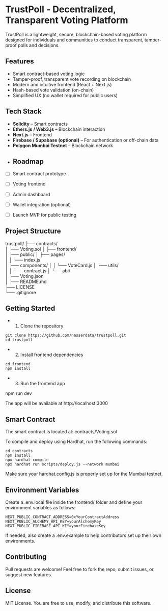# TrustPoll - Decentralized, Transparent Voting Platform

TrustPoll is a lightweight, secure, blockchain-based voting platform designed for individuals and communities to conduct transparent, tamper-proof polls and decisions.

##  Features

- Smart contract-based voting logic
- Tamper-proof, transparent vote recording on blockchain
- Modern and intuitive frontend (React + Next.js)
- Hash-based vote validation (on-chain)
- Simplified UX (no wallet required for public users)

## Tech Stack

- **Solidity** – Smart contracts
- **Ethers.js / Web3.js** – Blockchain interaction
- **Next.js** – Frontend
- **Firebase / Supabase (optional)** – For authentication or off-chain data
- **Polygon Mumbai Testnet** – Blockchain network
- ## Roadmap
- [ ] Smart contract prototype
- [ ] Voting frontend
- [ ] Admin dashboard
- [ ] Wallet integration (optional)
- [ ] Launch MVP for public testing

      
## Project Structure

trustpoll/
├── contracts/      
│   └── Voting.sol 
│
├── frontend/  
│   ├── public/ 
│   ├── pages/  
│   │   └── index.js  
│   ├── components/ 
│   │   └── VoteCard.js
│   ├── utils/  
│   │   └── contract.js
│   └── abi/  
│       └── Voting.json  
│
├── README.md   
├── LICENSE  
└── .gitignore  


## Getting Started

- 1. Clone the repository
```
git clone https://github.com/nasserdata/trustpoll.git
cd trustpoll
```
- 2. Install frontend dependencies

```
cd frontend
npm install
```

- 3. Run the frontend app

npm run dev

The app will be available at http://localhost:3000

## Smart Contract

The smart contract is located at: contracts/Voting.sol

To compile and deploy using Hardhat, run the following commands:

```
cd contracts
npm install
npx hardhat compile
npx hardhat run scripts/deploy.js --network mumbai
```

Make sure your hardhat.config.js is properly set up for the Mumbai testnet.

## Environment Variables

Create a .env.local file inside the frontend/ folder and define your environment variables as follows:

```
NEXT_PUBLIC_CONTRACT_ADDRESS=0xYourContractAddress
NEXT_PUBLIC_ALCHEMY_API_KEY=yourAlchemyKey
NEXT_PUBLIC_FIREBASE_API_KEY=yourFirebaseKey
```

If needed, also create a .env.example to help contributors set up their own environments.

## Contributing

Pull requests are welcome! Feel free to fork the repo, submit issues, or suggest new features.

## License
MIT License. You are free to use, modify, and distribute this software.
